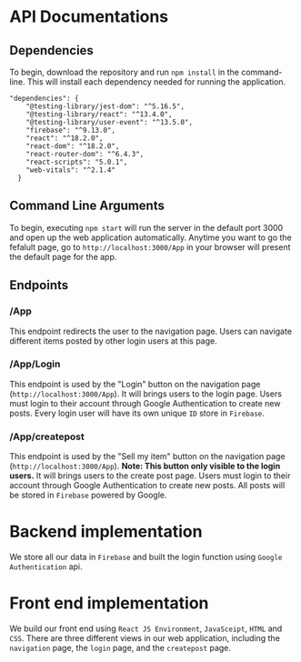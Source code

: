 # API Documentations
## Dependencies
To begin, download the repository and run ```npm install``` in the command-line. This will install each dependency needed for running the application.
```
"dependencies": {
    "@testing-library/jest-dom": "^5.16.5",
    "@testing-library/react": "^13.4.0",
    "@testing-library/user-event": "^13.5.0",
    "firebase": "^9.13.0",
    "react": "^18.2.0",
    "react-dom": "^18.2.0",
    "react-router-dom": "^6.4.3",
    "react-scripts": "5.0.1",
    "web-vitals": "^2.1.4"
  }
```


## Command Line Arguments
To begin, executing `npm start` will run the server in the default port 3000 and open up the web application automatically. Anytime you want to go the fefalult page, go to `http://localhost:3000/App` in your browser will present the default page for the app.


## Endpoints
### /App
This endpoint redirects the user to the navigation page. Users can navigate different items posted by other login users at this page.

### /App/Login
This endpoint is used by the "Login" button on the navigation page (`http://localhost:3000/App`). It will brings users to the login page. Users must login to their account through Google Authentication to create new posts. Every login user will have its own unique `ID` store in `Firebase`.

### /App/createpost
This endpoint is used by the "Sell my item" button on the navigation page (`http://localhost:3000/App`). **Note: This button only visible to the login users.** It will brings users to the create post page. Users must login to their account through Google Authentication to create new posts. All posts will be stored in `Firebase` powered by Google.


# Backend implementation
We store all our data in `Firebase` and built the login function using `Google Authentication` api.


# Front end implementation
We build our front end using `React JS Environment`, `JavaSceipt`, `HTML` and `CSS`. There are three different views in our web application, including the `navigation` page, the `login` page, and the `createpost` page.

